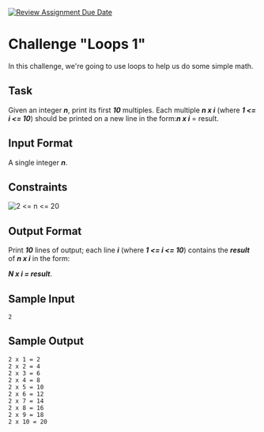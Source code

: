 [![Review Assignment Due Date](https://classroom.github.com/assets/deadline-readme-button-24ddc0f5d75046c5622901739e7c5dd533143b0c8e959d652212380cedb1ea36.svg)](https://classroom.github.com/a/67iPGDNe)
# Challenge "Loops 1"

In this challenge, we're going to use loops to help us do some simple math.

## Task

Given an integer **_n_**, print its first **_10_** multiples. Each 
multiple **_n x i_** (where **_1 <= i <= 10_**) should be printed 
on a new line in the form:**_n x i_** = result.

## Input Format

A single integer **_n_**.

## Constraints

![2 <= n <= 20](/docs/_images/img.png)

## Output Format

Print **_10_** lines of output; each line **_i_** (where **_1 <= i <= 10_**) 
contains the **_result_** of **_n x i_** in the form:

**_N x i = result_**.

## Sample Input

```
2
```

## Sample Output

```
2 x 1 = 2
2 x 2 = 4
2 x 3 = 6
2 x 4 = 8
2 x 5 = 10
2 x 6 = 12
2 x 7 = 14
2 x 8 = 16
2 x 9 = 18
2 x 10 = 20
```
